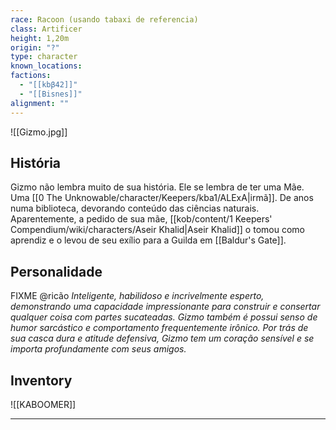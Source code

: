 ```yaml
---
race: Racoon (usando tabaxi de referencia)
class: Artificer
height: 1,20m
origin: "?"
type: character
known_locations: 
factions:
  - "[[kbβ42]]"
  - "[[Bisnes]]"
alignment: ""
---
```


![[Gizmo.jpg]]

## História
Gizmo não lembra muito de sua história. Ele se lembra de ter uma Mãe. Uma [[0 The Unknowable/character/Keepers/kba1/ALExA|irmã]]. De anos numa biblioteca, devorando conteúdo das ciências naturais. Aparentemente, a pedido de sua mãe, [[kob/content/1 Keepers' Compendium/wiki/characters/Aseir Khalid|Aseir Khalid]] o tomou como aprendiz e o levou de seu exílio para a Guilda em [[Baldur's Gate]].

## Personalidade
FIXME @ricão
*Inteligente, habilidoso e incrivelmente esperto, demonstrando uma capacidade impressionante para construir e consertar qualquer coisa com partes sucateadas. Gizmo também é possui senso de humor sarcástico e comportamento frequentemente irônico. Por trás de sua casca dura e atitude defensiva, Gizmo tem um coração sensível e se importa profundamente com seus amigos.*


## Inventory
![[KABOOMER]]

---
